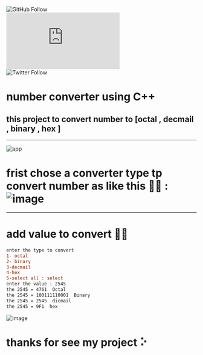 ![GitHub Follow](https://img.shields.io/github/followers/Mo7ammedSharaki?color=blue&label=follow%20me&style=social)   
[![Run on Repl.it](https://repl.it/badge/github/plibither8/2048.cpp)](https://replit.com/@Mo7ammedSharaki/convert-numbers-1#octal.cpp)    
![Twitter Follow](https://img.shields.io/twitter/follow/Mo7ammedSharaki?color=blue&label=Follow%20me&logo=twitter&logoColor=blue&style=for-the-badge)
# number converter using C++
## this project to convert number to [octal , decmail , binary , hex ]
------------------------------------------------------------------------------------------------
![app](https://user-images.githubusercontent.com/67878024/120396827-e8bd2d00-c33f-11eb-8a2d-00039b4ca2a7.gif)
# frist chose a converter type tp convert number as like this 🐱‍💻 : ![image](https://user-images.githubusercontent.com/67878024/120397192-83b60700-c340-11eb-8c9b-9149ea647494.png)
------------------------------------------------------------------------------------------------
# add value to convert 👨‍💻
```diff
enter the type to convert
1- octal
2- binary
3-decmail
4-hex
5-select all : select
enter the value : 2545
the 2545 = 4761  Octal
the 2545 = 100111110001  Binary
the 2545 = 2545  dicmail
the 2545 = 9F1  hex
```
![image](https://user-images.githubusercontent.com/67878024/120397271-ac3e0100-c340-11eb-9553-bdb551ecf088.png)
# thanks for see my project ⠕
